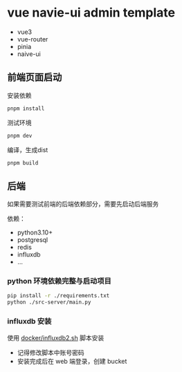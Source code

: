 # vue navie-ui admin template
- vue3
- vue-router
- pinia
- naive-ui

## 前端页面启动

安装依赖
```sh
pnpm install
```

测试环境
```sh
pnpm dev
```

编译，生成dist
```sh
pnpm build
```

## 后端
如果需要测试前端的后端依赖部分，需要先启动后端服务

依赖：
- python3.10+
- postgresql
- redis
- influxdb
- ...

### python 环境依赖完整与启动项目
```sh
pip install -r ./requirements.txt
python ./src-server/main.py
```

### influxdb 安装
使用 [docker/influxdb2.sh](docker/influxdb2.sh) 脚本安装
- 记得修改脚本中账号密码
- 安装完成后在 web 端登录，创建 bucket